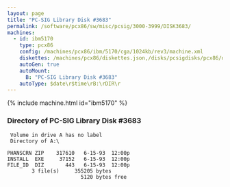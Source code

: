 ```yaml
---
layout: page
title: "PC-SIG Library Disk #3683"
permalink: /software/pcx86/sw/misc/pcsig/3000-3999/DISK3683/
machines:
  - id: ibm5170
    type: pcx86
    config: /machines/pcx86/ibm/5170/cga/1024kb/rev3/machine.xml
    diskettes: /machines/pcx86/diskettes.json,/disks/pcsigdisks/pcx86/diskettes.json
    autoGen: true
    autoMount:
      B: "PC-SIG Library Disk #3683"
    autoType: $date\r$time\rB:\rDIR\r
---
```


{% include machine.html id="ibm5170" %}

### Directory of PC-SIG Library Disk #3683

     Volume in drive A has no label
     Directory of A:\

    PHANSCRN ZIP    317610   6-15-93  12:00p
    INSTALL  EXE     37152   6-15-93  12:00p
    FILE_ID  DIZ       443   6-15-93  12:00p
            3 file(s)     355205 bytes
                            5120 bytes free
